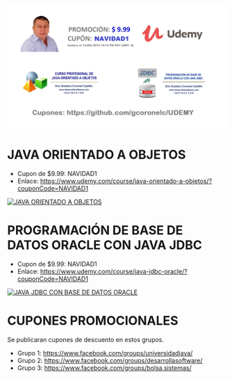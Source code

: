 ![CURSOS VIRTUALES EN UDEMY](https://raw.githubusercontent.com/gcoronelc/UDEMY/master/img/portada008.png)


# JAVA ORIENTADO A OBJETOS

- Cupon de $9.99: NAVIDAD1
- Enlace: https://www.udemy.com/course/java-orientado-a-objetos/?couponCode=NAVIDAD1

[![JAVA ORIENTADO A OBJETOS](http://img.youtube.com/vi/EKlwF12-l9Y/0.jpg)](http://www.youtube.com/watch?v=EKlwF12-l9Y "JAVA ORIENTADO A OBJETOS")

# PROGRAMACIÓN DE BASE DE DATOS ORACLE CON JAVA JDBC

- Cupon de $9.99: NAVIDAD1
- Enlace: https://www.udemy.com/course/java-jdbc-oracle/?couponCode=NAVIDAD1

[![JAVA JDBC CON BASE DE DATOS ORACLE](http://img.youtube.com/vi/MR53Xgeg28Y/0.jpg)](http://www.youtube.com/watch?v=MR53Xgeg28Y "JAVA JDBC CON BASE DE DATOS ORACLE")

# CUPONES PROMOCIONALES

Se publicaran cupones de descuento en estos grupos.

- Grupo 1: https://www.facebook.com/groups/universidadjava/
- Grupo 2: https://www.facebook.com/groups/desarrollasoftware/
- Grupo 3: https://www.facebook.com/groups/bolsa.sistemas/